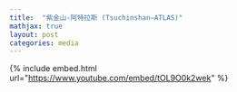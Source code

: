 ```yaml
---
title:  "紫金山-阿特拉斯 (Tsuchinshan–ATLAS)"
mathjax: true
layout: post
categories: media
---
```



{% include embed.html url="https://www.youtube.com/embed/tOL9O0k2wek" %}
